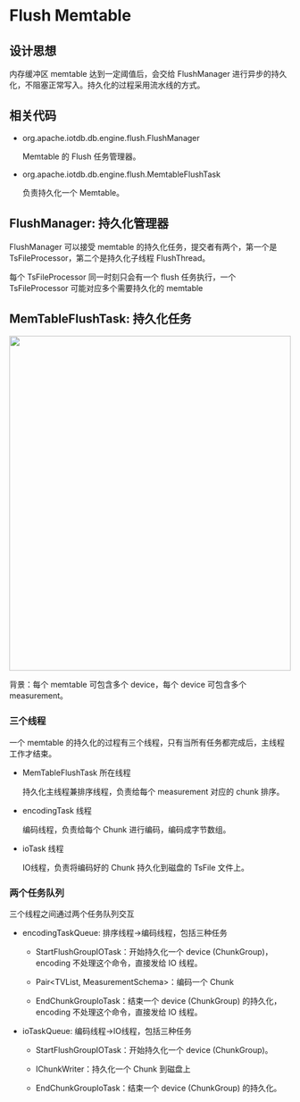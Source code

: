 <!--

    Licensed to the Apache Software Foundation (ASF) under one
    or more contributor license agreements.  See the NOTICE file
    distributed with this work for additional information
    regarding copyright ownership.  The ASF licenses this file
    to you under the Apache License, Version 2.0 (the
    "License"); you may not use this file except in compliance
    with the License.  You may obtain a copy of the License at

        http://www.apache.org/licenses/LICENSE-2.0

    Unless required by applicable law or agreed to in writing,
    software distributed under the License is distributed on an
    "AS IS" BASIS, WITHOUT WARRANTIES OR CONDITIONS OF ANY
    KIND, either express or implied.  See the License for the
    specific language governing permissions and limitations
    under the License.

-->

# Flush Memtable

## 设计思想

内存缓冲区 memtable 达到一定阈值后，会交给 FlushManager 进行异步的持久化，不阻塞正常写入。持久化的过程采用流水线的方式。

## 相关代码

* org.apache.iotdb.db.engine.flush.FlushManager

	Memtable 的 Flush 任务管理器。
	
* org.apache.iotdb.db.engine.flush.MemtableFlushTask

	负责持久化一个 Memtable。

## FlushManager: 持久化管理器

FlushManager 可以接受 memtable 的持久化任务，提交者有两个，第一个是 TsFileProcessor，第二个是持久化子线程 FlushThread。

每个 TsFileProcessor 同一时刻只会有一个 flush 任务执行，一个 TsFileProcessor 可能对应多个需要持久化的 memtable

## MemTableFlushTask: 持久化任务

<img style="width:100%; max-width:800px; max-height:600px; margin-left:auto; margin-right:auto; display:block;" src="https://user-images.githubusercontent.com/19167280/73625254-03fe2680-467f-11ea-8197-115f3a749cbd.png">

背景：每个 memtable 可包含多个 device，每个 device 可包含多个 measurement。

### 三个线程

一个 memtable 的持久化的过程有三个线程，只有当所有任务都完成后，主线程工作才结束。

* MemTableFlushTask 所在线程
	
	持久化主线程兼排序线程，负责给每个 measurement 对应的 chunk 排序。

* encodingTask 线程

	编码线程，负责给每个 Chunk 进行编码，编码成字节数组。
	
* ioTask 线程

	IO线程，负责将编码好的 Chunk 持久化到磁盘的 TsFile 文件上。

### 两个任务队列

三个线程之间通过两个任务队列交互

* encodingTaskQueue: 排序线程->编码线程，包括三种任务
	
	* StartFlushGroupIOTask：开始持久化一个 device (ChunkGroup)， encoding 不处理这个命令，直接发给 IO 线程。
	
	* Pair\<TVList, MeasurementSchema\>：编码一个 Chunk
	
	* EndChunkGroupIoTask：结束一个 device (ChunkGroup) 的持久化，encoding 不处理这个命令，直接发给 IO 线程。

* ioTaskQueue: 编码线程->IO线程，包括三种任务
	
	* StartFlushGroupIOTask：开始持久化一个 device (ChunkGroup)。
	
	* IChunkWriter：持久化一个 Chunk 到磁盘上
	
	* EndChunkGroupIoTask：结束一个 device (ChunkGroup) 的持久化。